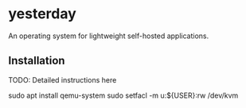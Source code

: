 # yesterday
An operating system for lightweight self-hosted applications.

## Installation

TODO: Detailed instructions here

sudo apt install qemu-system
sudo setfacl -m u:${USER}:rw /dev/kvm
